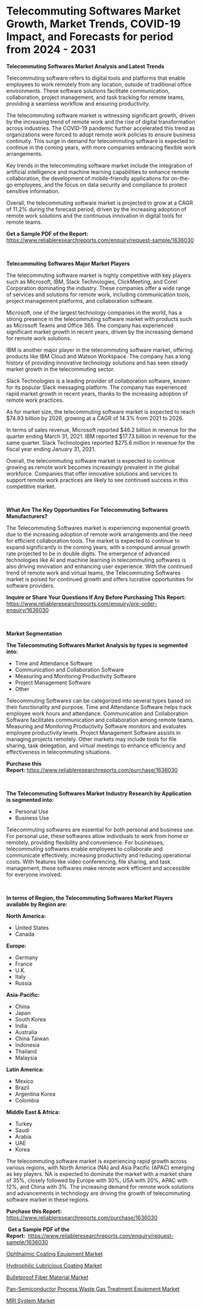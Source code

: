 <p><h1>Telecommuting Softwares Market Growth, Market Trends, COVID-19 Impact, and Forecasts for period from 2024 - 2031</h1></p><p><strong>Telecommuting Softwares Market Analysis and Latest Trends</strong></p>
<p><p>Telecommuting software refers to digital tools and platforms that enable employees to work remotely from any location, outside of traditional office environments. These software solutions facilitate communication, collaboration, project management, and task tracking for remote teams, providing a seamless workflow and ensuring productivity.</p><p>The telecommuting software market is witnessing significant growth, driven by the increasing trend of remote work and the rise of digital transformation across industries. The COVID-19 pandemic further accelerated this trend as organizations were forced to adopt remote work policies to ensure business continuity. This surge in demand for telecommuting software is expected to continue in the coming years, with more companies embracing flexible work arrangements.</p><p>Key trends in the telecommuting software market include the integration of artificial intelligence and machine learning capabilities to enhance remote collaboration, the development of mobile-friendly applications for on-the-go employees, and the focus on data security and compliance to protect sensitive information.</p><p>Overall, the telecommuting software market is projected to grow at a CAGR of 11.2% during the forecast period, driven by the increasing adoption of remote work solutions and the continuous innovation in digital tools for remote teams.</p></p>
<p><strong>Get a Sample PDF of the Report:&nbsp;</strong> <a href="https://www.reliableresearchreports.com/enquiry/request-sample/1636030">https://www.reliableresearchreports.com/enquiry/request-sample/1636030</a></p>
<p>&nbsp;</p>
<p><strong>Telecommuting Softwares Major Market Players</strong></p>
<p><p>The telecommuting software market is highly competitive with key players such as Microsoft, IBM, Slack Technologies, ClickMeeting, and Corel Corporation dominating the industry. These companies offer a wide range of services and solutions for remote work, including communication tools, project management platforms, and collaboration software.</p><p>Microsoft, one of the largest technology companies in the world, has a strong presence in the telecommuting software market with products such as Microsoft Teams and Office 365. The company has experienced significant market growth in recent years, driven by the increasing demand for remote work solutions.</p><p>IBM is another major player in the telecommuting software market, offering products like IBM Cloud and Watson Workspace. The company has a long history of providing innovative technology solutions and has seen steady market growth in the telecommuting sector.</p><p>Slack Technologies is a leading provider of collaboration software, known for its popular Slack messaging platform. The company has experienced rapid market growth in recent years, thanks to the increasing adoption of remote work practices.</p><p>As for market size, the telecommuting software market is expected to reach $74.93 billion by 2026, growing at a CAGR of 14.3% from 2021 to 2026.</p><p>In terms of sales revenue, Microsoft reported $46.2 billion in revenue for the quarter ending March 31, 2021. IBM reported $17.73 billion in revenue for the same quarter. Slack Technologies reported $275.6 million in revenue for the fiscal year ending January 31, 2021.</p><p>Overall, the telecommuting software market is expected to continue growing as remote work becomes increasingly prevalent in the global workforce. Companies that offer innovative solutions and services to support remote work practices are likely to see continued success in this competitive market.</p></p>
<p>&nbsp;</p>
<p><strong>What Are The Key Opportunities For Telecommuting Softwares Manufacturers?</strong></p>
<p><p>The Telecommuting Softwares market is experiencing exponential growth due to the increasing adoption of remote work arrangements and the need for efficient collaboration tools. The market is expected to continue to expand significantly in the coming years, with a compound annual growth rate projected to be in double digits. The emergence of advanced technologies like AI and machine learning in telecommuting softwares is also driving innovation and enhancing user experience. With the continued trend of remote work and virtual teams, the Telecommuting Softwares market is poised for continued growth and offers lucrative opportunities for software providers.</p></p>
<p><strong>Inquire or Share Your Questions If Any Before Purchasing This Report:</strong> <a href="https://www.reliableresearchreports.com/enquiry/pre-order-enquiry/1636030">https://www.reliableresearchreports.com/enquiry/pre-order-enquiry/1636030</a></p>
<p>&nbsp;</p>
<p><strong>Market Segmentation</strong></p>
<p><strong>The Telecommuting Softwares Market Analysis by types is segmented into:</strong></p>
<p><ul><li>Time and Attendance Software</li><li>Communication and Collaboration Software</li><li>Measuring and Monitoring Productivity Software</li><li>Project Management Software</li><li>Other</li></ul></p>
<p><p>Telecommuting Softwares can be categorized into several types based on their functionality and purpose. Time and Attendance Software helps track employee work hours and attendance. Communication and Collaboration Software facilitates communication and collaboration among remote teams. Measuring and Monitoring Productivity Software monitors and evaluates employee productivity levels. Project Management Software assists in managing projects remotely. Other markets may include tools for file sharing, task delegation, and virtual meetings to enhance efficiency and effectiveness in telecommuting situations.</p></p>
<p><strong>Purchase this Report:&nbsp;</strong><a href="https://www.reliableresearchreports.com/purchase/1636030">https://www.reliableresearchreports.com/purchase/1636030</a></p>
<p>&nbsp;</p>
<p><strong>The Telecommuting Softwares Market Industry Research by Application is segmented into:</strong></p>
<p><ul><li>Personal Use</li><li>Business Use</li></ul></p>
<p><p>Telecommuting softwares are essential for both personal and business use. For personal use, these softwares allow individuals to work from home or remotely, providing flexibility and convenience. For businesses, telecommuting softwares enable employees to collaborate and communicate effectively, increasing productivity and reducing operational costs. With features like video conferencing, file sharing, and task management, these softwares make remote work efficient and accessible for everyone involved.</p></p>
<p>&nbsp;</p>
<p><strong>In terms of Region, the Telecommuting Softwares Market Players available by Region are:</strong></p>
<p>
    <p> <strong> North America: </strong>
        <ul>
            <li>United States</li>
            <li>Canada</li>
        </ul>
        </p> 
    <p> <strong> Europe: </strong>
        <ul>
            <li>Germany</li>
            <li>France</li>
            <li>U.K.</li>
            <li>Italy</li>
            <li>Russia</li>
        </ul>
        </p> 
    <p> <strong> Asia-Pacific: </strong>
        <ul>
            <li>China</li>
            <li>Japan</li>
            <li>South Korea</li>
            <li>India</li>
            <li>Australia</li>
            <li>China Taiwan</li>
            <li>Indonesia</li>
            <li>Thailand</li>
            <li>Malaysia</li>
        </ul>
        </p> 
    <p> <strong> Latin America: </strong>
        <ul>
            <li>Mexico</li>
            <li>Brazil</li>
            <li>Argentina Korea</li>
            <li>Colombia</li>
        </ul>
        </p> 
    <p> <strong> Middle East & Africa: </strong>
        <ul>
            <li>Turkey</li>
            <li>Saudi</li>
            <li>Arabia</li>
            <li>UAE</li>
            <li>Korea</li>
        </ul>
    </p>
    </p>
<p><p>The telecommuting software market is experiencing rapid growth across various regions, with North America (NA) and Asia Pacific (APAC) emerging as key players. NA is expected to dominate the market with a market share of 35%, closely followed by Europe with 30%, USA with 20%, APAC with 12%, and China with 3%. The increasing demand for remote work solutions and advancements in technology are driving the growth of telecommuting software market in these regions.</p></p>
<p><strong>Purchase this Report: </strong><a href="https://www.reliableresearchreports.com/purchase/1636030">https://www.reliableresearchreports.com/purchase/1636030</a></p>
<p>&nbsp;<strong>Get a Sample PDF of the Report:&nbsp;&nbsp;</strong><a href="https://www.reliableresearchreports.com/enquiry/request-sample/1636030">https://www.reliableresearchreports.com/enquiry/request-sample/1636030</a></p>
<p><strong></strong></p>
<p><p><a href="https://issuu.com/reportprime-2/docs/ophthalmic-coating-equipment-market-size-2030.pptx">Ophthalmic Coating Equipment Market</a></p><p><a href="https://issuu.com/reportprime-2/docs/hydrophilic-lubricious-coating-market-size-2030.pp">Hydrophilic Lubricious Coating Market</a></p><p><a href="https://github.com/kathiaseamanalvaradovlprc2h/Market-Research-Report-List-1/blob/main/bulletproof-fiber-material-market.md">Bulletproof Fiber Material Market</a></p><p><a href="https://github.com/GroverBarry/Market-Research-Report-List-3/blob/main/pan-semiconductor-process-waste-gas-treatment-equipment-market.md">Pan-Semiconductor Process Waste Gas Treatment Equipment Market</a></p><p><a href="https://medium.com/@v4171497/mri-system-market-research-report-its-history-and-forecast-2024-to-2031-b821db379bb3">MRI System Market</a></p></p>